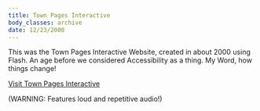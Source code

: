 ```yaml
---
title: Town Pages Interactive
body_classes: archive
date: 12/23/2000
---
```


This was the Town Pages Interactive Website, created in about 2000 using Flash. An age before we considered Accessibility as a thing.  My Word, how things change!

[Visit Town Pages Interactive](http://www.leighhowells.com/ancient-wonders/tpi)

(WARNING: Features loud and repetitive audio!)